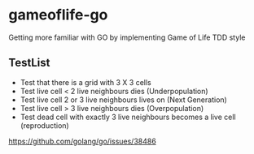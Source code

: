 # gameoflife-go
Getting more familiar with GO by implementing Game of Life TDD style

## TestList
- Test that there is a grid with 3 X 3 cells
- Test live cell < 2 live neighbours dies (Underpopulation)
- Test live cell 2 or 3 live neighbours lives on  (Next Generation)
- Test live cell > 3 live neighbours dies (Overpopulation)
- Test dead cell with exactly 3 live neighbours becomes a live cell (reproduction)


https://github.com/golang/go/issues/38486